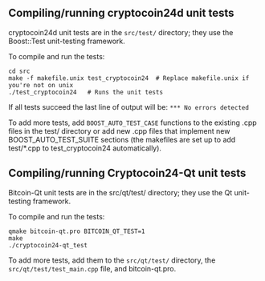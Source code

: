 Compiling/running cryptocoin24d unit tests
------------------------------------

cryptocoin24d unit tests are in the `src/test/` directory; they
use the Boost::Test unit-testing framework.

To compile and run the tests:

	cd src
	make -f makefile.unix test_cryptocoin24  # Replace makefile.unix if you're not on unix
	./test_cryptocoin24   # Runs the unit tests

If all tests succeed the last line of output will be:
`*** No errors detected`

To add more tests, add `BOOST_AUTO_TEST_CASE` functions to the existing
.cpp files in the test/ directory or add new .cpp files that
implement new BOOST_AUTO_TEST_SUITE sections (the makefiles are
set up to add test/*.cpp to test_cryptocoin24 automatically).


Compiling/running Cryptocoin24-Qt unit tests
---------------------------------------

Bitcoin-Qt unit tests are in the src/qt/test/ directory; they
use the Qt unit-testing framework.

To compile and run the tests:

	qmake bitcoin-qt.pro BITCOIN_QT_TEST=1
	make
	./cryptocoin24-qt_test

To add more tests, add them to the `src/qt/test/` directory,
the `src/qt/test/test_main.cpp` file, and bitcoin-qt.pro.
